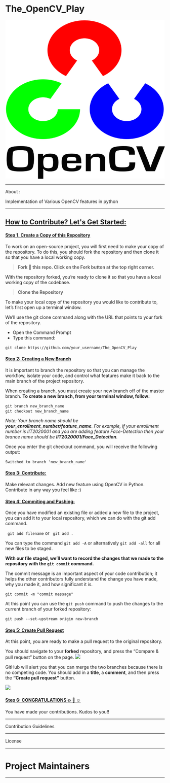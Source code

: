 # The_OpenCV_Play


<p align="center">
  <img width="800" height="500" src="https://github.com/Jyotika999/The_OpenCV_Play/blob/main/assets/OPENCV.png">
</p>

-----------------------------------------------------------------------
About :

Implementation of Various OpenCV features in python

------------------------------------------------------------------------

## <u> How to Contribute? Let's Get Started: </u>

#### <ins> Step 1. Create a Copy of this Repository </ins>
To work on an open-source project, you will first need to make your copy of the repository. To do this, you should fork the repository and then clone it so that you have a local working copy.

> **Fork :fork_and_knife: this repo. Click on the Fork button at the top right corner.**

With the repository forked, you’re ready to clone it so that you have a local working copy of the codebase.

> **Clone the Repository**

To make your local copy of the repository you would like to contribute to, let’s first open up a terminal window.

We’ll use the git clone command along with the URL that points to your fork of the repository.

* Open the Command Prompt
* Type this command:

```
git clone https://github.com/your_username/The_OpenCV_Play
```

#### <ins> Step 2: Creating a New Branch </ins>
It is important to branch the repository so that you can manage the workflow, isolate your code, and control what features make it back to the main branch of the project repository.

When creating a branch, you must create your new branch off of the master branch. 
**To create a new branch, from your terminal window, follow:**


```
git branch new_branch_name
git checkout new_branch_name
```

*Note: Your branch name should be **your_enrollment_number/feature_name**. For example, if your enrollment number is IIT2020001 and you are adding feature Face-Detection then your brance name should be **IIT2020001/Face_Detection**.*

Once you enter the git checkout command, you will receive the following output:

```
Switched to branch 'new_branch_name'
```


#### <ins> Step 3: Contribute: </ins>
Make relevant changes. Add new feature using OpenCV in Python. Contribute in any way you feel like :)

#### <ins> Step 4: Commiting and Pushing: </ins>
Once you have modified an existing file or added a new file to the project, you can add it to your local repository, which we can do with the git add command.

``` git add filename``` or ``` git add .``` 

You can type the command ```git add -A``` or alternatively ```git add -all``` for all new files to be staged.


**With our file staged, we’ll want to record the changes that we made to the repository with the ```git commit``` command.**
<p> The commit message is an important aspect of your code contribution; it helps the other contributors fully understand the change you have made, why you made it, and how significant it is.  </p>

 ```
 git commit -m "commit message"
 ```


 At this point you can use the ```git push``` command to push the changes to the current branch of your forked repository:
 ```
 git push --set-upstream origin new-branch
 ```

#### <ins> Step 5: Create Pull Request </ins>
At this point, you are ready to make a pull request to the original repository.

You should navigate to your **forked** repository, and press the “Compare & pull request” button on the page. 
<img src="assets\compare-and-pull-request.PNG">

GitHub will alert you that you can merge the two branches because there is no competing code. You should add in a **title**, a **comment**, and then press the **“Create pull request”** button.

<img src="assets\open-a-pull-request.PNG">

#### <ins> Step 6: CONGRATULATIONS :boom: :clap: :relaxed: </ins>
You have made your contributions. Kudos to you!!




--------------------------------------------------------------------------
Contribution Guidelines





----------------------------------------------------------------------------
License


----------------------------------------------------------------------------
# Project Maintainers

<!-- <table>
  <tr>
     
     <td align="center"><a href="https://github.com/Jyotika999"><img src="https://avatars0.githubusercontent.com/u/54600270?v=4" width="200px;" alt=""/><br /><sub><b>Jyotika Bhatti</b></sub></a><br /></td>
   
 
 </tr>
</table> -->


<!-- 
<table>
  <tr>
   
     <td align="center"><a href="https://github.com/Jyotika999"><img src="https://avatars0.githubusercontent.com/u/54600270?v=4" width="200px;" alt=""/><br /><sub><b>Jyotika</b></sub></a><br /></td>
        <td align="center"><a href="https://github.com/alkatrivedi"><img src="https://avatars.githubusercontent.com/u/58396306?v=4" width="200px;" alt=""/><br /><sub><b>Alka Trivedi</b></sub></a><br /></td>
 
 </tr>
</table>
 -->
-----------------------------------------------------------------------------

